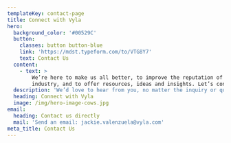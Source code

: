 ```yaml
---
templateKey: contact-page
title: Connect with Vyla
hero:
  background_color: '#00529C'
  button:
    classes: button button-blue
    link: 'https://mdst.typeform.com/to/VTG8Y7'
    text: Contact Us
  content:
    - text: >
        We’re here to make us all better, to improve the reputation of our
        industry, and to offer resources, ideas and insights. Let’s connect.
  description: 'We’d love to hear from you, no matter the inquiry or question.'
  heading: Connect with Vyla
  image: /img/hero-image-cows.jpg
email:
  heading: Contact us directly
  mail: 'Send an email: jackie.valenzuela@vyla.com'
meta_title: Contact Us
---
```


